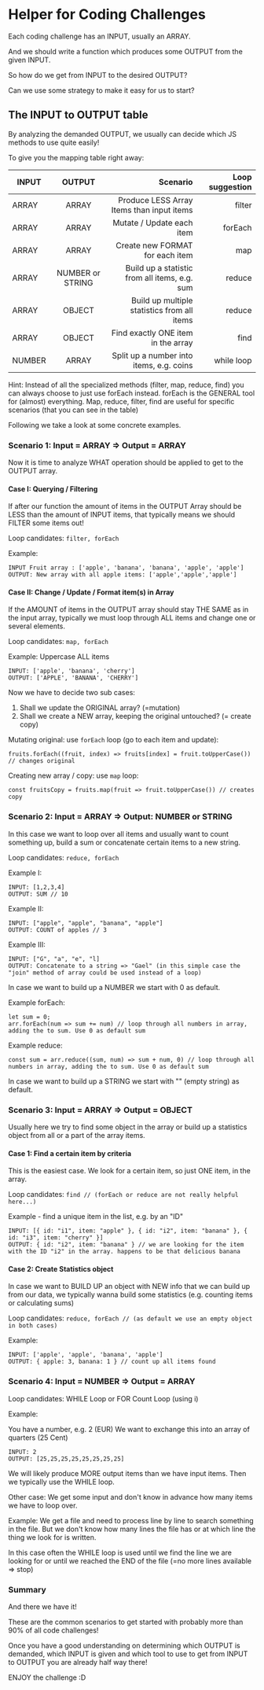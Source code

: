 # Helper for Coding Challenges

Each coding challenge has an INPUT, usually an ARRAY.

And we should write a function which produces some OUTPUT from the given INPUT.

So how do we get from INPUT to the desired OUTPUT? 

Can we use some strategy to make it easy for us to start?

## The INPUT to OUTPUT table

By analyzing the demanded OUTPUT, we usually can decide which JS methods to use quite easily!

To give you the mapping table right away:

| INPUT  |      OUTPUT      |  Scenario                                     | Loop suggestion |
|--------|:----------------:|----------------------------------------------:|----------------:|
| ARRAY  | ARRAY            | Produce LESS Array Items than input items     | filter          |
| ARRAY  | ARRAY            | Mutate / Update each item                     | forEach         |
| ARRAY  | ARRAY            | Create new FORMAT for each item               | map             |
| ARRAY  | NUMBER or STRING | Build up a statistic from all items, e.g. sum | reduce          |
| ARRAY  | OBJECT           | Build up multiple statistics from all items   | reduce          |
| ARRAY  | OBJECT           | Find exactly ONE item in the array            | find            |
| NUMBER | ARRAY            | Split up a number into items, e.g. coins      | while loop      |

Hint: Instead of all the specialized methods (filter, map, reduce, find) you can always choose to just use forEach instead.
forEach is the GENERAL tool for (almost) everything. Map, reduce, filter, find are useful for specific scenarios (that you can see in the table)

Following we take a look at some concrete examples.

### Scenario 1: Input = ARRAY => Output = ARRAY

Now it is time to analyze WHAT operation should be applied to get to the OUTPUT array.

#### Case I: Querying / Filtering

If after our function the amount of items in the OUTPUT Array should be LESS than the amount of INPUT items, that typically means we should FILTER some items out!  

Loop candidates: `filter, forEach`

Example: 

```
INPUT Fruit array : ['apple', 'banana', 'banana', 'apple', 'apple']
OUTPUT: New array with all apple items: ['apple','apple','apple']
```

#### Case II: Change / Update / Format item(s) in Array

If the AMOUNT of items in the OUTPUT array should stay THE SAME as in the input array, typically we must loop through ALL items and change one or several elements.

Loop candidates: `map, forEach`

Example: Uppercase ALL items

```
INPUT: ['apple', 'banana', 'cherry']
OUTPUT: ['APPLE', 'BANANA', 'CHERRY']
```

Now we have to decide two sub cases:
1) Shall we update the ORIGINAL array? (=mutation)
2) Shall we create a NEW array, keeping the original untouched? (= create copy)

Mutating original: use `forEach` loop (go to each item and update):

`fruits.forEach((fruit, index) => fruits[index] = fruit.toUpperCase()) // changes original`

Creating new array / copy: use `map` loop:

`const fruitsCopy = fruits.map(fruit => fruit.toUpperCase()) // creates copy`


### Scenario 2: Input = ARRAY => Output: NUMBER or STRING

In this case we want to loop over all items and usually want to count something up, build a sum or concatenate certain items to a new string.

Loop candidates: `reduce, forEach`

Example I: 
```
INPUT: [1,2,3,4]
OUTPUT: SUM // 10
```

Example II:
```
INPUT: ["apple", "apple", "banana", "apple"]
OUTPUT: COUNT of apples // 3
```

Example III:
```
INPUT: ["G", "a", "e", "l]
OUTPUT: Concatenate to a string => "Gael" (in this simple case the "join" method of array could be used instead of a loop)
```

In case we want to build up a NUMBER we start with 0 as default.

Example forEach:

```
let sum = 0;
arr.forEach(num => sum += num) // loop through all numbers in array, adding the to sum. Use 0 as default sum
```

Example reduce:

```
const sum = arr.reduce((sum, num) => sum + num, 0) // loop through all numbers in array, adding the to sum. Use 0 as default sum
```

In case we want to build up a STRING we start with "" (empty string) as default.


### Scenario 3: Input = ARRAY => Output = OBJECT

Usually here we try to find some object in the array or build up a statistics object from all or a part of the array items.

#### Case 1: Find a certain item by criteria

This is the easiest case. We look for a certain item, so just ONE item, in the array.

Loop candidates: `find // (forEach or reduce are not really helpful here...)`

Example - find a unique item in the list, e.g. by an "ID"

```
INPUT: [{ id: "i1", item: "apple" }, { id: "i2", item: "banana" }, { id: "i3", item: "cherry" }]
OUTPUT: { id: "i2", item: "banana" } // we are looking for the item with the ID "i2" in the array. happens to be that delicious banana
```


#### Case 2: Create Statistics object

In case we want to BUILD UP an object with NEW info that we can build up from our data, we typically wanna build some statistics (e.g. counting items or calculating sums)

Loop candidates: `reduce, forEach // (as default we use an empty object in both cases)`

Example: 

```
INPUT: ['apple', 'apple', 'banana', 'apple']
OUTPUT: { apple: 3, banana: 1 } // count up all items found 
```


### Scenario 4: Input = NUMBER => Output = ARRAY 

Loop candidates: WHILE Loop or FOR Count Loop (using i)

Example: 

You have a number, e.g. 2 (EUR)
We want to exchange this into an array of quarters (25 Cent)

```
INPUT: 2
OUTPUT: [25,25,25,25,25,25,25,25]
```

We will likely produce MORE output items than we have input items. Then we typically use the WHILE loop.

Other case: We get some input and don't know in advance how many items we have to loop over.

Example: 
We get a file and need to process line by line to search something in the file. But we don't know how many lines the file has or at which line the thing we look for is written.

In this case often the WHILE loop is used until we find the line we are looking for or until we reached the END of the file (=no more lines available => stop)

### Summary 

And there we have it!

These are the common scenarios to get started with probably more than 90% of all code challenges!

Once you have a good understanding on determining which OUTPUT is demanded, which INPUT is given and which tool to use to get from INPUT to OUTPUT you are already half way there!

ENJOY the challenge :D
